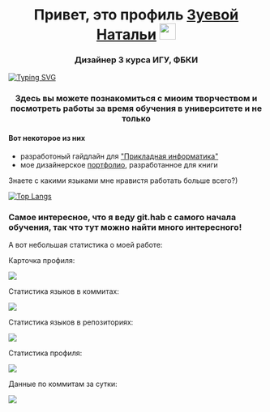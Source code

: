 <h1 align="center">Привет, это профиль <a href="https://t.me/Nata_zuv" target="_blank">Зуевой Натальи</a> <img src="https://github.com/blackcater/blackcater/raw/main/images/Hi.gif" height="32"/></h1>
<h3 align="center">Дизайнер 3 курса ИГУ, ФБКИ</h3>

[![Typing SVG](https://readme-typing-svg.herokuapp.com?color=%2336BCF7&lines=Красивая+чтука+:3)](https://git.io/typing-svg)


<h3 align="center">Здесь вы можете познакомиться с миоим творчеством и посмотреть работы за время обучения в университете и не только </h3>

#### Вот некоторое из них 
- разработоный гайдлайн для ["Прикладная информатика"](https://github.com/NataliaZueva/my_portfolio/blob/main/%D0%93%D0%B0%D0%B9%D0%B4%D0%BB%D0%B0%D0%B9%D0%BD%20%D0%9F%D0%98.pdf)
- мое дизайнерское [портфолио](https://github.com/NataliaZueva/my_portfolio/blob/main/My_portfolio/%D0%9F%D0%BE%D1%80%D1%82%D1%84%D0%BE%D0%BB%D0%B8%D0%BE2.pdf), разработанное для книги

Знаете с какими языками мне нравистя работать больше всего?) 

[![Top Langs](https://github-readme-stats.vercel.app/api/top-langs/?username=anuraghazra&layout=compact)](https://github.com/anuraghazra/github-readme-stats)

### Самое интересное, что я веду git.hab с самого начала обучения, так что тут можно найти много интересного! 


А вот небольшая статистика о моей работе: 

Карточка профиля: 

![](https://github-profile-summary-cards.vercel.app/api/cards/profile-details?username=daniilshat&theme=solarized_dark)

Статистика языков в коммитах:

![](https://github-profile-summary-cards.vercel.app/api/cards/most-commit-language?username=daniilshat&theme=solarized_dark)

Статистика языков в репозиториях:

![](https://github-profile-summary-cards.vercel.app/api/cards/repos-per-language?username=daniilshat&theme=solarized_dark)

Статистика профиля:

![](https://github-profile-summary-cards.vercel.app/api/cards/stats?username=daniilshat&theme=solarized_dark)

Данные по коммитам за сутки:

![](https://github-profile-summary-cards.vercel.app/api/cards/productive-time?username=daniilshat&theme=solarized_dark)


<!--
**NataliaZueva/NataliaZueva** is a ✨ _special_ ✨ repository because its `README.md` (this file) appears on your GitHub profile.

Here are some ideas to get you started:

- 🔭 I’m currently working on ...
- 🌱 I’m currently learning ...
- 👯 I’m looking to collaborate on ...
- 🤔 I’m looking for help with ...
- 💬 Ask me about ...
- 📫 How to reach me: ...
- 😄 Pronouns: ...
- ⚡ Fun fact: ...
-->
